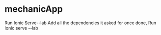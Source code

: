 # mechanicApp

Run Ionic Serve--lab
Add all the dependencies it asked for
once done, Run Ionic serve --lab